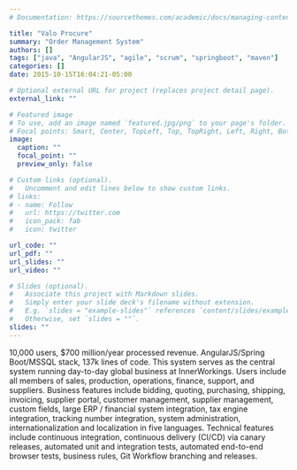 ```yaml
---
# Documentation: https://sourcethemes.com/academic/docs/managing-content/

title: "Valo Procure"
summary: "Order Management System"
authors: []
tags: ["java", "AngularJS", "agile", "scrum", "springboot", "maven"]
categories: []
date: 2015-10-15T16:04:21-05:00

# Optional external URL for project (replaces project detail page).
external_link: ""

# Featured image
# To use, add an image named `featured.jpg/png` to your page's folder.
# Focal points: Smart, Center, TopLeft, Top, TopRight, Left, Right, BottomLeft, Bottom, BottomRight.
image:
  caption: ""
  focal_point: ""
  preview_only: false

# Custom links (optional).
#   Uncomment and edit lines below to show custom links.
# links:
# - name: Follow
#   url: https://twitter.com
#   icon_pack: fab
#   icon: twitter

url_code: ""
url_pdf: ""
url_slides: ""
url_video: ""

# Slides (optional).
#   Associate this project with Markdown slides.
#   Simply enter your slide deck's filename without extension.
#   E.g. `slides = "example-slides"` references `content/slides/example-slides.md`.
#   Otherwise, set `slides = ""`.
slides: ""
---
```

10,000 users, $700 million/year processed revenue. AngularJS/Spring Boot/MSSQL stack, 137k lines of code. This system serves as the central system running day-to-day global business at InnerWorkings. Users include all members of sales, production, operations, finance, support, and suppliers. Business features include bidding, quoting, purchasing, shipping, invoicing, supplier portal, customer management, supplier management, custom fields, large ERP / financial system integration, tax engine integration, tracking number integration, system administration, internationalization and localization in five languages. Technical features include continuous integration, continuous delivery (CI/CD) via canary releases, automated unit and integration tests, automated end-to-end browser tests, business rules, Git Workflow branching and releases.
